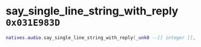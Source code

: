 # say_single_line_string_with_reply `0x031E983D`

```lua
natives.audio.say_single_line_string_with_reply(_unk0 --[[ integer ]], _unk1 --[[ integer ]], _unk2 --[[ integer ]], _unk3 --[[ integer ]], _unk4 --[[ integer ]], _unk5 --[[ integer ]], _unk6 --[[ integer ]], _unk7 --[[ integer ]])
```